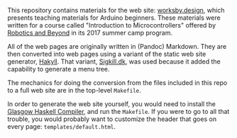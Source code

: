 This repository contains materials for the web site:
[worksby.design](http://www.worksby.design), which presents 
teaching materials for Arduino beginners.  These materials were written
for a course called "Introduction to Microcontrollers" offered by 
[Robotics and Beyond](http://www.roboticsandbeyond.org) in its 
2017 summer camp program.

All of the web pages are originally written in (Pandoc) Markdown.  They are 
then converted into web pages using a variant of the static web site generator,
[Hakyll](http://jaspervdj.be/hakyll/).  That variant,
[Sigkill.dk](http://sigkill.dk/programs/sigkill.html), was used because
it added the capability to generate a menu tree.  

The mechanics for doing the  conversion from the files included in this repo to a full web site are in the top-level `Makefile`.

In order to generate the web site yourself, you would need to install the
[Glasgow Haskell Compiler](https://www.haskell.org/ghc/), and run the 
`Makefile`.  If you were to go to all that trouble, you would probably want
to customize the header that goes on every page: `templates/default.html`.


